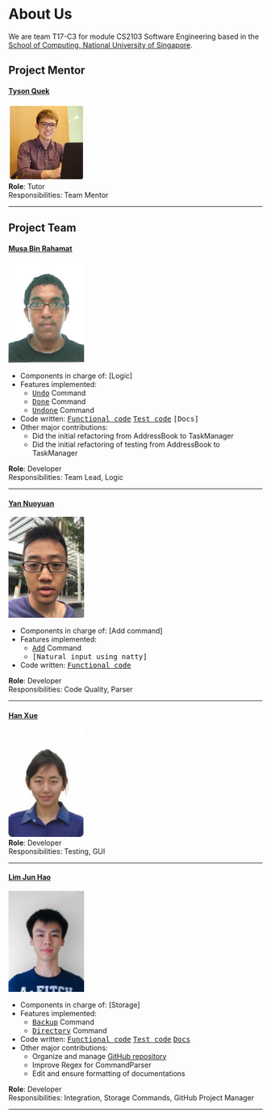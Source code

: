 # About Us

We are team T17-C3 for module CS2103 Software Engineering based in the [School of Computing, National University of Singapore](http://www.comp.nus.edu.sg).

## Project Mentor

#### [Tyson Quek](http://github.com/pixelducky)
<img src="images/tyson.jpg" width="150"><br>
**Role**: Tutor <br>
Responsibilities: Team Mentor

-----

## Project Team
  
#### [Musa Bin Rahamat](http://github.com/ghurabah93) 
<img src="images/musa.jpg" width="150"><br>

* Components in charge of: [Logic]
* Features implemented:
   * <kbd>[Undo](UserGuide.md#undo-the-modification--undo)</kbd> Command
   * <kbd>[Done](UserGuide.md#done-a-specific-task--done)</kbd> Command
   * <kbd>[Undone](UserGuide.md#undone-a-specific-task--undone)</kbd> Command
* Code written: <kbd>[Functional code](https://github.com/CS2103AUG2016-T17-C3/main/tree/master/collated/main/A0147335E.md)</kbd> <kbd>[Test code](https://github.com/CS2103AUG2016-T17-C3/main/tree/master/collated/test/A0147335E.md)</kbd> <kbd>[Docs]</kbd>
* Other major contributions:
  * Did the initial refactoring from AddressBook to TaskManager
  * Did the initial refactoring of testing from AddressBook to TaskManager
  
**Role**: Developer <br>
Responsibilities: Team Lead, Logic

-----

#### [Yan Nuoyuan](http://github.com/nyannnnnnn)
<img src="images/nuoyuan.jpg" width="150"><br>

* Components in charge of: [Add command]
* Features implemented:
   * <kbd>[Add](docs/UserGuide.md#add-the-modification--undo)</kbd> Command
   * <kbd>[Natural input using natty]</kbd>
* Code written: <kbd>[Functional code](collated/main/A0152958R.md)</kbd>

**Role**: Developer <br>
Responsibilities: Code Quality, Parser

-----

#### [Han Xue](http://github.com/Hanxnow77)
<img src="images/hanxue.png" width="150"><br>
**Role**: Developer <br>
Responsibilities: Testing, GUI

-----

#### [Lim Jun Hao](http://github.com/evilmtv)
<img src="images/junhao.jpg" width="150"><br>

* Components in charge of: [Storage]
* Features implemented:
   * <kbd>[Backup](docs/UserGuide.md#backup--backup)</kbd> Command
   * <kbd>[Directory](docs/UserGuide.md#change-working-directory--directory)</kbd> Command
* Code written: <kbd>[Functional code](collated/main/A0147944U.md)</kbd> <kbd>[Test code](collated/test/A0147944U.md)</kbd> <kbd>[Docs](collated/docs/A0147944U.md)</kbd>
* Other major contributions:
  * Organize and manage [GitHub repository](https://github.com/CS2103AUG2016-T17-C3/main)
  * Improve Regex for CommandParser
  * Edit and ensure formatting of documentations
  
**Role**: Developer <br>
Responsibilities: Integration, Storage Commands, GitHub Project Manager

-----
